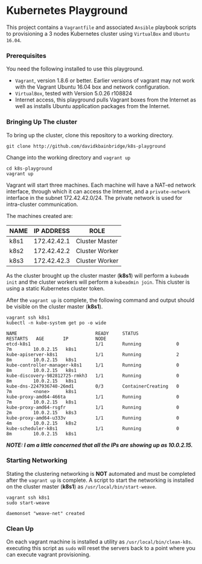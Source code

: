# Kubernetes Playground
This project contains a `Vagrantfile` and associated `Ansible` playbook scripts
to provisioning a 3 nodes Kubernetes cluster using `VirtualBox` and `Ubuntu
16.04`.

### Prerequisites
You need the following installed to use this playground.
- `Vagrant`, version 1.8.6 or better. Earlier versions of vagrant may not work
with the Vagrant Ubuntu 16.04 box and network configuration.
- `VirtualBox`, tested with Version 5.0.26 r108824
- Internet access, this playground pulls Vagrant boxes from the Internet as well
as installs Ubuntu application packages from the Internet.

### Bringing Up The cluster
To bring up the cluster, clone this repository to a working directory.

```
git clone http://github.com/davidkbainbridge/k8s-playground
```

Change into the working directory and `vagrant up`

```
cd k8s-playground
vagrant up
```

Vagrant will start three machines. Each machine will have a NAT-ed network
interface, through which it can access the Internet, and a `private-network`
interface in the subnet 172.42.42.0/24. The private network is used for
intra-cluster communication.

The machines created are:

| NAME | IP ADDRESS | ROLE |
| --- | --- | --- |
| k8s1 | 172.42.42.1 | Cluster Master |
| k8s2 | 172.42.42.2 | Cluster Worker |
| k8s3 | 172.42.42.3 | Cluster Worker |

As the cluster brought up the cluster master (**k8s1**) will perform a `kubeadm
init` and the cluster workers will perform a `kubeadmin join`. This cluster is
using a static Kubernetes cluster token.

After the `vagrant up` is complete, the following command and output should be
visible on the cluster master (**k8s1**).

```
vagrant ssh k8s1
kubectl -n kube-system get po -o wide

NAME                             READY     STATUS              RESTARTS   AGE       IP          NODE
etcd-k8s1                        1/1       Running             0          7m        10.0.2.15   k8s1
kube-apiserver-k8s1              1/1       Running             2          8m        10.0.2.15   k8s1
kube-controller-manager-k8s1     1/1       Running             0          8m        10.0.2.15   k8s1
kube-discovery-982812725-rmkh3   1/1       Running             0          8m        10.0.2.15   k8s1
kube-dns-2247936740-26md1        0/3       ContainerCreating   0          7m        <none>      k8s1
kube-proxy-amd64-466ta           1/1       Running             0          7m        10.0.2.15   k8s1
kube-proxy-amd64-rsgfr           1/1       Running             0          2m        10.0.2.15   k8s3
kube-proxy-amd64-u333v           1/1       Running             0          4m        10.0.2.15   k8s2
kube-scheduler-k8s1              1/1       Running             0          8m        10.0.2.15   k8s1
```

***NOTE: I am a little concerned that all the IPs are showing up as 10.0.2.15.***

### Starting Networking
Stating the clustering networking is **NOT** automated and must be completed
after the `vagrant up` is complete. A script to start the networking is
installed on the cluster master (**k8s1**) as `/usr/local/bin/start-weave`.

```
vagrant ssh k8s1
sudo start-weave

daemonset "weave-net" created
```

### Clean Up
On each vagrant machine is installed a utility as `/usr/local/bin/clean-k8s`.
executing this script as `sudo` will reset the servers back to a point where
you can execute vagrant provisioning.
